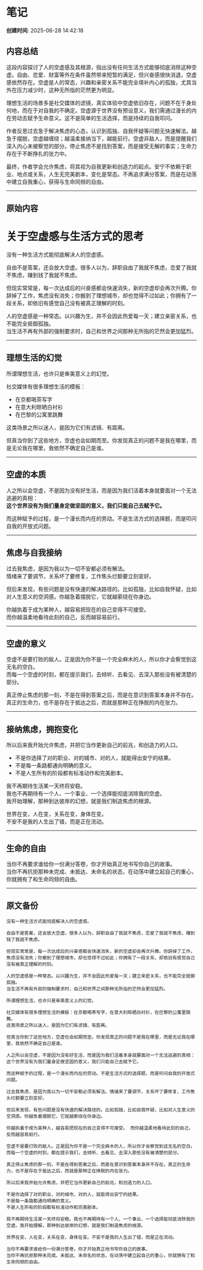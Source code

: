 # 笔记

**创建时间**: 2025-06-28 14:42:18

## 内容总结
这段内容探讨了人的空虚感及其根源，指出没有任何生活方式能够彻底消除这种空虚。自由、恋爱、财富等外在条件虽然带来短暂的满足，但兴奋感很快消退，空虚感依然存在。空虚是人的常态，兴趣和亲密关系不能完全填补内心的孤独，尤其当外在压力减少时，这种无所指的茫然更为明显。

理想生活的场景多是社交媒体的滤镜，真实体验中空虚依旧存在，问题不在于身处何地，而在于对自我的不确定。空虚源于世界没有预设意义，我们需通过漫长的内在劳动去赋予生命意义。这不是简单的生活选择，而是持续的自我叩问。

作者反思过去急于解决焦虑的心态，认识到孤独、自我怀疑等问题无快速解法。越急于摆脱，空虚越缠绕；越温柔接纳当下，越能前行。空虚非敌人，而是提醒我们深入内心未被察觉的部分。停止焦虑不是找到答案，而是接受无解的事实；生命力存在于不断挣扎的张力中。

最终，作者学会允许焦虑，将其视为自我更新和创造力的起点。安宁不依赖于职业、地点或关系，人生无完美剧本，变化是常态。不再追求满分答案，而是在动荡中建立自我重心，获得与生命同频的自由。

---

## 原始内容
# 关于空虚感与生活方式的思考

没有一种生活方式能彻底解决人的空虚感。

自由不是答案，还会放大空虚。很多人以为，辞职自由了我就不焦虑，恋爱了我就不焦虑，赚到钱了我就不焦虑。

但现实常常是，每一次达成后的兴奋感都会快速消失，新的空虚却会再次升腾。你辞掉了工作，焦虑没有消失；你搬到了理想城市，却也觉得不过如此；你拥有了一段关系，却依旧有感觉自己没有被真正理解的时刻。

人的空虚感是一种常态。以兴趣为生，并不会因此热爱每一天；建立亲密关系，也不能完全抵御孤独。  
当生活不再有外部的强制要求时，自己和世界之间那种无所指的茫然会更加猛烈。

---

## 理想生活的幻觉

所谓理想生活，也许只是审美意义上的幻觉。

社交媒体有很多理想生活的模板：  
- 在京都喝茶写字  
- 在意大利晾晒白衬衫  
- 在巴黎的公寓里跳舞  

这类场景之所以迷人，是因为它们有滤镜、有距离。

但真当你到了这些地方，空虚也会如期而至。你发现真正的问题不是我在哪里，而是无论我在哪里，我依然不确定自己是谁。

---

## 空虚的本质

人之所以会空虚，不是因为没有好生活，而是因为我们活着本身就要面对一个无法逃避的真相：  
**这个世界没有为我们量身定做坚固的意义，我们只能自己去赋予它。**

而这种赋予的过程，是一个漫长而内在的劳动。不是生活方式的选择题，而是叩问自我的开放式问题。

---

## 焦虑与自我接纳

过去我焦虑，是因为我以为一切不安都必须有解法。  
情绪来了要调节，关系坏了要修复，工作焦头烂额要立刻变好。

但后来发现，有些问题是没有快速的解决路径的。比如孤独，比如自我怀疑，比如对人生意义的空洞感。你越急着摆脱它，它就越萦绕在你身边。

你越执着于成为某种人，越容易把现在的自己变得不可接受。  
而你越温柔地看待此刻的自己，反而越容易前行。

---

## 空虚的意义

空虚不是要打败的敌人。正是因为你不是一个完全麻木的人，所以你才会察觉到这无名的空白。  
而每一个空虚的时刻，都在提示我们，去倾听、去看见、去深入那些没有被清楚的部分。

真正停止焦虑的那一刻，不是在得到答案之后，而是在意识到答案本身并不存在。  
真正的生命力，也不是存在于抵达之后，而就是那种正在挣脱的内在张力。

---

## 接纳焦虑，拥抱变化

所以后来我开始允许焦虑，并把它当作更新自己的前兆，和创造力的入口。

- 不是你选择了对的职业、对的城市、对的人，就能得出安宁的结果。  
- 不是每一条路都通向明确的意义。  
- 不是人生所有的阶段都有标准动作和完美剧本。

我不再期待生活某一天终将安稳。  
我也不再期待有一个人、一个事业、一个选择能彻底消除我的空虚。  
我开始理解，那种到达彼岸的幻想，就是我们制造焦虑的根源。

世界在变，人在变，关系在变，身体在变。  
不安不是我的人生出了错，而是正在流动。

---

## 生命的自由

当你不再要求谁给你一份满分答卷，你才开始真正地书写你自己的故事。  
当你不再抗拒那种未完成、未抵达、未命名的状态，在动荡中建立起自己的重心，你就拥有了和生命同频的自由。

---

## 原文备份
```
没有一种生活方式能彻底解决人的空虚感。

自由不是答案，还会放大空虚。很多人以为，辞职自由了我就不焦虑，恋爱了我就不焦虑，赚到钱了我就不焦虑。

但现实常常是，每一次达成后的兴奋感都会快速消失，新的空虚却会再次升腾。你辞掉了工作，焦虑没有消失；你搬到了理想城市，却也觉得不过如此；你拥有了一段关系，却依旧有感觉自己没有被真正理解的时刻。

人的空虚感是一种常态。以兴趣为生，并不会因此热爱每一天；建立亲密关系，也不能完全抵御孤独。
当生活不再有外部的强制要求时，自己和世界之间那种无所指的茫然会更加猛烈。

所谓理想生活，也许只是审美意义上的幻觉。

社交媒体有很多理想生活的模板：在京都喝茶写字，在意大利晾晒白衬衫，在巴黎的公寓里跳舞。
这类场景之所以迷人，是因为它们有滤镜、有距离。

但真当你到了这些地方，空虚也会如期而至。你发现真正的问题不是我在哪里，而是无论我在哪里，我依然不确定自己是谁。

人之所以会空虚，不是因为没有好生活，而是因为我们活着本身就要面对一个无法逃避的真相：
这个世界没有为我们量身定做坚固的意义，我们只能自己去赋予它。

而这种赋予的过程，是一个漫长而内在的劳动。不是生活方式的选择题，而是叩问自我的开放式问题。

过去我焦虑，是因为我以为一切不安都必须有解法。情绪来了要调节，关系坏了要修复，工作焦头烂额要立刻变好。

但后来发现，有些问题是没有快速的解决路径的。比如孤独，比如自我怀疑，比如对人生意义的空洞感。你越急着摆脱它，它就越萦绕在你身边。

你越执着于成为某种人，越容易把现在的自己变得不可接受。 而你越温柔地看待此刻的自己，反而越容易前行。

空虚不是要打败的敌人。正是因为你不是一个完全麻木的人，所以你才会察觉到这无名的空白。而每一个空虚的时刻，都在提示我们，去倾听、去看见、去深入那些没有被清楚的部分。

真正停止焦虑的那一刻，不是在得到答案之后，而是在意识到答案本身并不存在。真正的生命力，也不是存在于抵达之后，而就是那种正在挣脱的内在张力。

所以后来我开始允许焦虑，并把它当作更新自己的前兆，和创造力的入口。

不是你选择了对的职业、对的城市、对的人，就能得出安宁的结果。
不是每一条路都通向明确的意义。
不是人生所有的阶段都有标准动作和完美剧本。

我不再期待生活某一天终将安稳。我也不再期待有一个人、一个事业、一个选择能彻底消除我的空虚。我开始理解，那种到达彼岸的幻想，就是我们制造焦虑的根源。

世界在变，人在变，关系在变，身体在变。不安不是我的人生出了错，而是正在流动。

当你不再要求谁给你一份满分答卷，你才开始真正地书写你自己的故事。
当你不再抗拒那种未完成、未抵达、未命名的状态，在动荡中建立起自己的重心，你就拥有了和生命同频的自由。
```
